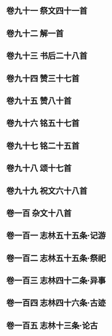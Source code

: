## 卷九十一 祭文四十一首








## 卷九十二 解一首




## 卷九十三 书后二十八首




## 卷九十四 赞三十七首




## 卷九十五 赞八十首



## 卷九十六 铭五十七首




## 卷九十七 铭二十五首




## 卷九十八 颂十七首



## 卷九十九 祝文六十八首




## 卷一百 杂文十八首



## 卷一百一 志林五十五条·记游



## 卷一百二 志林五十五条·祭祀


## 卷一百三 志林四十二条·异事


## 卷一百四 志林四十六条·古迹


## 卷一百五 志林十三条·论古





